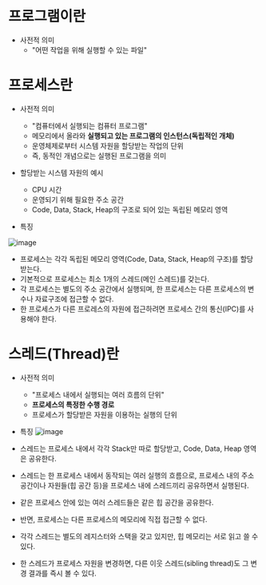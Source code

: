 <h1> 프로그램이란 </h1>

- 사전적 의미
  - "어떤 작업을 위해 실행할 수 있는 파일"

<h1> 프로세스란 </h1>

- 사전적 의미
  - "컴퓨터에서 실행되는 컴퓨터 프로그램"
  - 메모리에서 올라와 <b> 실행되고 있는 프로그램의 인스턴스(독립적인 개체) </b>
  - 운영체제로부터 시스템 자원을 할당받는 작업의 단위
  - 즉, 동적인 개념으로는 실행된 프로그램을 의미

- 할당받는 시스템 자원의 예시
  - CPU 시간
  - 운영되기 위해 필요한 주소 공간
  - Code, Data, Stack, Heap의 구조로 되어 있는 독립된 메모리 영역

- 특징

![image](https://user-images.githubusercontent.com/62228401/222855002-bd5dc8a3-21ff-46b8-ac65-add11b563ab1.png)

 - 프로세스는 각각 독립된 메모리 영역(Code, Data, Stack, Heap의 구조)를 할당 받는다.
 - 기본적으로 프로세스는 최소 1개의 스레드(메인 스레드)를 갖는다.
 - 각 프로세스는 별도의 주소 공간에서 실행되며, 한 프로세스는 다른 프로세스의 변수나 자료구조에 접근할 수 없다.
 - 한 프로세스가 다른 프로레스의 자원에 접근하려면 프로세스 간의 통신(IPC)를 사용해야 한다.


<h1> 스레드(Thread)란 </h1>

- 사전적 의미
  - "프로세스 내에서 실행되는 여러 흐름의 단위"
  - <b> 프로세스의 특정한 수행 경로 </b>
  - 프로세스가 할당받은 자원을 이용하는 실행의 단위

- 특징
![image](https://user-images.githubusercontent.com/62228401/222855402-5fc7a8d7-0879-48f6-b580-40e328f3a935.png)

- 스레드는 프로세스 내에서 각각 Stack만 따로 할당받고, Code, Data, Heap 영역은 공유한다.
- 스레드는 한 프로세스 내에서 동작되는 여러 실행의 흐름으로, 프로세스 내의 주소 공간이나 자원들(힙 공간 등)을 프로세스 내에 스레드끼리 공유하면서 실행된다.
- 같은 프로세스 안에 있는 여러 스레드들은 같은 힙 공간을 공유한다. 
- 반면, 프로세스는 다른 프로세스의 메모리에 직접 접근할 수 없다.
- 각각 스레드는 별도의 레지스터와 스택을 갖고 있지만, 힙 메모리는 서로 읽고 쓸 수 있다.
- 한 스레드가 프로세스 자원을 변경하면, 다른 이웃 스레드(sibling thread)도 그 변경 결과를 즉시 볼 수 있다.
